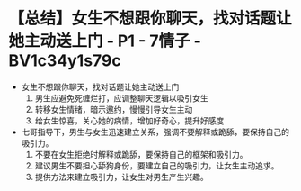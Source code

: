 # 【总结】女生不想跟你聊天，找对话题让她主动送上门 - P1 - 7情子 - BV1c34y1s79c

-   女生不想跟你聊天，找对话题让她主动送上门
    1.  男生应避免死缠烂打，应调整聊天逻辑以吸引女生
    2.  转移女生情绪，暗示邀约，慢慢引导女生主动
    3.  给女生惊喜，关心她的病情，增加好奇心，提升好感度
-   七哥指导下，男生与女生迅速建立关系，强调不要解释或跪舔，要保持自己的吸引力。
    1.  不要在女生拒绝时解释或跪舔，要保持自己的框架和吸引力。
    2.  建议男生不要担心舔狗身份，要建立自己的吸引力，让女生主动追求。
    3.  提供方法来建立吸引力，让女生对男生产生兴趣。